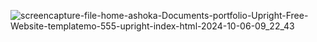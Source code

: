![screencapture-file-home-ashoka-Documents-portfolio-Upright-Free-Website-templatemo-555-upright-index-html-2024-10-06-09_22_43](https://github.com/user-attachments/assets/f65625ca-406a-4470-87e1-a7bcbd75a8cf)
